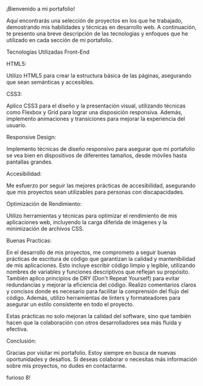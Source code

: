 ¡Bienvenido a mi portafolio!

Aquí encontrarás una selección de proyectos en los que he trabajado, demostrando mis habilidades y técnicas en desarrollo web. A continuación, te presento una breve descripción de las tecnologías y enfoques que he utilizado en cada sección de mi portafolio.

Tecnologías Utilizadas
Front-End

HTML5: 

Utilizo HTML5 para crear la estructura básica de las páginas, asegurando que sean semánticas y accesibles.

CSS3: 

Aplico CSS3 para el diseño y la presentación visual, utilizando técnicas como Flexbox y Grid para lograr una disposición responsiva. Además, implemento animaciones y transiciones para mejorar la experiencia del usuario.

Responsive Design: 

Implemento técnicas de diseño responsivo para asegurar que mi portafolio se vea bien en dispositivos de diferentes tamaños, desde móviles hasta pantallas grandes.

Accesibilidad: 

Me esfuerzo por seguir las mejores prácticas de accesibilidad, asegurando que mis proyectos sean utilizables para personas con discapacidades.

Optimización de Rendimiento: 

Utilizo herramientas y técnicas para optimizar el rendimiento de mis aplicaciones web, incluyendo la carga diferida de imágenes y la minimización de archivos CSS.

Buenas Practicas: 

En el desarrollo de mis proyectos, me comprometo a seguir buenas prácticas de escritura de código que garantizan la calidad y mantenibilidad de mis aplicaciones. Esto incluye escribir código limpio y legible, utilizando nombres de variables y funciones descriptivos que reflejan su propósito. También aplico principios de DRY (Don't Repeat Yourself) para evitar redundancias y mejorar la eficiencia del código. Realizo comentarios claros y concisos donde es necesario para facilitar la comprensión del flujo del código. Además, utilizo herramientas de linters y formateadores para asegurar un estilo consistente en todo el proyecto.

Estas prácticas no solo mejoran la calidad del software, sino que también hacen que la colaboración con otros desarrolladores sea más fluida y efectiva.

Conclusión:

Gracias por visitar mi portafolio. Estoy siempre en busca de nuevas oportunidades y desafíos. Si deseas colaborar o necesitas más información sobre mis proyectos, no dudes en contactarme.

furioso 8!
